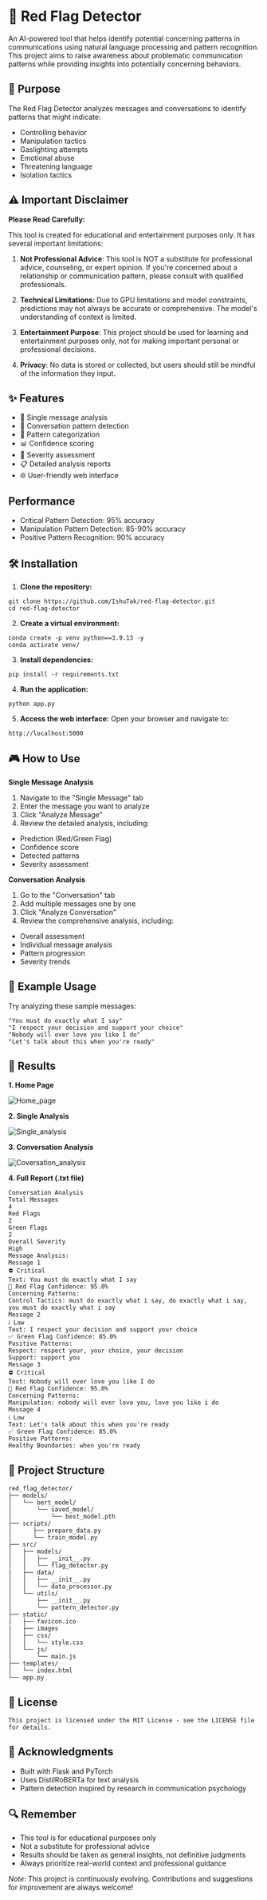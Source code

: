 # 🚩 Red Flag Detector

An AI-powered tool that helps identify potential concerning patterns in communications using natural language processing and pattern recognition. This project aims to raise awareness about problematic communication patterns while providing insights into potentially concerning behaviors.

## 🎯 Purpose

The Red Flag Detector analyzes messages and conversations to identify patterns that might indicate:
- Controlling behavior
- Manipulation tactics
- Gaslighting attempts
- Emotional abuse
- Threatening language
- Isolation tactics

## ⚠️ Important Disclaimer

**Please Read Carefully:**

This tool is created for educational and entertainment purposes only. It has several important limitations:

1. **Not Professional Advice**: This tool is NOT a substitute for professional advice, counseling, or expert opinion. If you're concerned about a relationship or communication pattern, please consult with qualified professionals.

2. **Technical Limitations**: Due to GPU limitations and model constraints, predictions may not always be accurate or comprehensive. The model's understanding of context is limited.

3. **Entertainment Purpose**: This project should be used for learning and entertainment purposes only, not for making important personal or professional decisions.

4. **Privacy**: No data is stored or collected, but users should still be mindful of the information they input.

## ✨ Features

- 📝 Single message analysis
- 💬 Conversation pattern detection
- 🎯 Pattern categorization
- 📊 Confidence scoring
- 🚨 Severity assessment
- 📋 Detailed analysis reports
- 🌐 User-friendly web interface

## Performance

- Critical Pattern Detection: 95% accuracy
- Manipulation Pattern Detection: 85-90% accuracy
- Positive Pattern Recognition: 90% accuracy

## 🛠️ Installation

1. **Clone the repository:**
```
git clone https://github.com/IshuTak/red-flag-detector.git
cd red-flag-detector 
```
2. **Create a virtual environment:**
```
conda create -p venv python==3.9.13 -y
conda activate venv/ 
```
3. **Install dependencies:**
```
pip install -r requirements.txt 
```
4. **Run the application:**
```
python app.py
```
5. **Access the web interface:**
   Open your browser and navigate to:
```
http://localhost:5000
```
## 🎮 How to Use
**Single Message Analysis**
1. Navigate to the "Single Message" tab
2. Enter the message you want to analyze
3. Click "Analyze Message"
4. Review the detailed analysis, including:
- Prediction (Red/Green Flag)
- Confidence score
- Detected patterns
- Severity assessment

**Conversation Analysis**
  
1. Go to the "Conversation" tab
2. Add multiple messages one by one
3. Click "Analyze Conversation"
4. Review the comprehensive analysis, including:
- Overall assessment
- Individual message analysis
- Pattern progression
- Severity trends

## 🎯 Example Usage
  Try analyzing these sample messages:
```
"You must do exactly what I say"
"I respect your decision and support your choice"
"Nobody will ever love you like I do"
"Let's talk about this when you're ready"
```
## 💯 Results

**1. Home Page**

![Home_page](https://github.com/user-attachments/assets/96888206-1bb3-42fb-80f3-aed363041cc8)

**2. Single Analysis**

![Single_analysis](https://github.com/user-attachments/assets/3748ca05-4b3f-4d21-b4d2-bf33ec5ab3f1)

**3. Conversation Analysis**

![Coversation_analysis](https://github.com/user-attachments/assets/0dad17f6-1a52-437f-8f38-a0f1bf0f2baf)

**4. Full Report (.txt file)**
```
Conversation Analysis
Total Messages
4
Red Flags
2
Green Flags
2
Overall Severity
High
Message Analysis:
Message 1
⛔ Critical
Text: You must do exactly what I say
🚩 Red Flag Confidence: 95.0%
Concerning Patterns:
Control Tactics: must do exactly what i say, do exactly what i say, you must do exactly what i say
Message 2
ℹ️ Low
Text: I respect your decision and support your choice
✅ Green Flag Confidence: 85.0%
Positive Patterns:
Respect: respect your, your choice, your decision
Support: support you
Message 3
⛔ Critical
Text: Nobody will ever love you like I do
🚩 Red Flag Confidence: 95.0%
Concerning Patterns:
Manipulation: nobody will ever love you, love you like i do
Message 4
ℹ️ Low
Text: Let's talk about this when you're ready
✅ Green Flag Confidence: 85.0%
Positive Patterns:
Healthy Boundaries: when you're ready

```
## 🚀 Project Structure
```
red_flag_detector/
├── models/
│   └── bert_model/
│       └── saved_model/
│           └── best_model.pth
├── scripts/
│      ├── prepare_data.py
│      └── train_model.py
├── src/
│   ├── models/
│   │   ├── __init__.py
│   │   └── flag_detector.py
|   ├── data/
│   │   ├── __init__.py
│   │   └── data_processor.py   
│   └── utils/
│       ├── __init__.py
│       └── pattern_detector.py
├── static/
|   ├── favicon.ico
|   ├── images
│   ├── css/
│   │   └── style.css
│   └── js/
│       └── main.js
├── templates/
│   └── index.html
└── app.py
```
## 📝 License
    This project is licensed under the MIT License - see the LICENSE file for details.

## 🌟 Acknowledgments
- Built with Flask and PyTorch
- Uses DistilRoBERTa for text analysis
- Pattern detection inspired by research in communication psychology

## 🔍 Remember
- This tool is for educational purposes only
- Not a substitute for professional advice
- Results should be taken as general insights, not definitive judgments
- Always prioritize real-world context and professional guidance

*Note*: This project is continuously evolving. Contributions and suggestions for improvement are always welcome!
